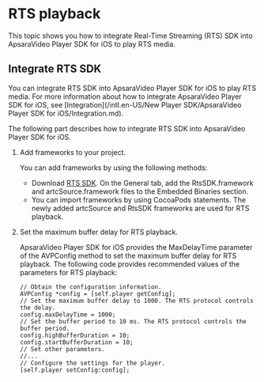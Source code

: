 # RTS playback

This topic shows you how to integrate Real-Time Streaming \(RTS\) SDK into ApsaraVideo Player SDK for iOS to play RTS media.

## Integrate RTS SDK

You can integrate RTS SDK into ApsaraVideo Player SDK for iOS to play RTS media. For more information about how to integrate ApsaraVideo Player SDK for iOS, see [Integration](/intl.en-US/New Player SDK/ApsaraVideo Player SDK for iOS/Integration.md).

The following part describes how to integrate RTS SDK into ApsaraVideo Player SDK for iOS.

1.  Add frameworks to your project.

    You can add frameworks by using the following methods:

    -   Download [RTS SDK](https://help.aliyun.com/document_detail/177373.html). On the General tab, add the RtsSDK.framework and artcSource.framework files to the Embedded Binaries section.
    -   You can import frameworks by using CocoaPods statements. The newly added artcSource and RtsSDK frameworks are used for RTS playback.
2.  Set the maximum buffer delay for RTS playback.

    ApsaraVideo Player SDK for iOS provides the MaxDelayTime parameter of the AVPConfig method to set the maximum buffer delay for RTS playback. The following code provides recommended values of the parameters for RTS playback:

    ```
    // Obtain the configuration information.
    AVPConfig *config = [self.player getConfig];
    // Set the maximum buffer delay to 1000. The RTS protocol controls the delay.
    config.maxDelayTime = 1000;
    // Set the buffer period to 10 ms. The RTS protocol controls the buffer period. 
    config.highBufferDuration = 10;
    config.startBufferDuration = 10;
    // Set other parameters.
    //...
    // Configure the settings for the player.
    [self.player setConfig:config];
    ```


